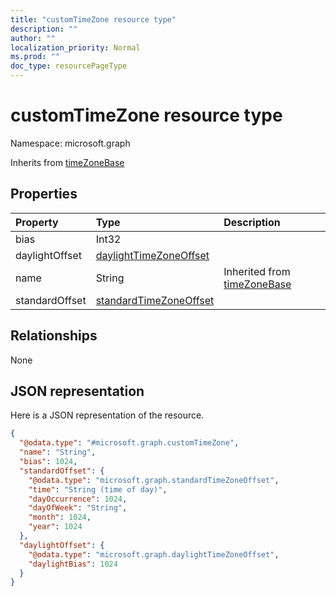 ```yaml
---
title: "customTimeZone resource type"
description: ""
author: ""
localization_priority: Normal
ms.prod: ""
doc_type: resourcePageType
---
```


# customTimeZone resource type


Namespace: microsoft.graph




Inherits from [timeZoneBase](../resources/timezonebase.md)

## Properties
|Property|Type|Description|
|:---|:---|:---|
|bias|Int32||
|daylightOffset|[daylightTimeZoneOffset](../resources/daylighttimezoneoffset.md)||
|name|String| Inherited from [timeZoneBase](../resources/timezonebase.md)|
|standardOffset|[standardTimeZoneOffset](../resources/standardtimezoneoffset.md)||

## Relationships
None

## JSON representation
Here is a JSON representation of the resource.
<!-- {
  "blockType": "resource",
  "@odata.type": "microsoft.graph.customTimeZone"
}
-->
``` json
{
  "@odata.type": "#microsoft.graph.customTimeZone",
  "name": "String",
  "bias": 1024,
  "standardOffset": {
    "@odata.type": "microsoft.graph.standardTimeZoneOffset",
    "time": "String (time of day)",
    "dayOccurrence": 1024,
    "dayOfWeek": "String",
    "month": 1024,
    "year": 1024
  },
  "daylightOffset": {
    "@odata.type": "microsoft.graph.daylightTimeZoneOffset",
    "daylightBias": 1024
  }
}
```


